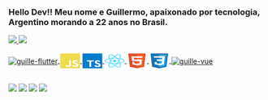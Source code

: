 ### Hello Dev!! Meu nome e Guillermo, apaixonado por tecnologia, Argentino morando a 22 anos no Brasil.

<div>
  <a href="https://github.com/maynardgui">
  <img height="180em" src="https://github-readme-stats.vercel.app/api?username=maynardgui&show_icons=true&theme=dark&include_all_commits=true&count_private=true"/>
  <img height="180em" src="https://github-readme-stats.vercel.app/api/top-langs/?username=maynardgui&layout=compact&langs_count=7&theme=dark"/>
</div>
<div style="display: inline_block"><br>
  <img align="center" alt="guille-flutter" height="30" width="40" src="https://maindev.com.br/wp-content/uploads/2021/08/flutter-original-3.svg">
  <img align="center" alt="guille-Js" height="30" width="40" src="https://raw.githubusercontent.com/devicons/devicon/master/icons/javascript/javascript-plain.svg">
  <img align="center" alt="guille-Ts" height="30" width="40" src="https://raw.githubusercontent.com/devicons/devicon/master/icons/typescript/typescript-plain.svg">
  <img align="center" alt="guille-React" height="30" width="40" src="https://raw.githubusercontent.com/devicons/devicon/master/icons/react/react-original.svg">
  <img align="center" alt="guille-HTML" height="30" width="40" src="https://raw.githubusercontent.com/devicons/devicon/master/icons/html5/html5-original.svg">
  <img align="center" alt="guille-CSS" height="30" width="40" src="https://raw.githubusercontent.com/devicons/devicon/master/icons/css3/css3-original.svg">
  <img align="center" alt="guille-vue" height="30" width="40" src="https://maindev.com.br/wp-content/uploads/2021/08/vuejs-original.svg">
</div>

 ##
 
<div> 
  <a href="https://www.instagram.com/main_devapp/" target="_blank"><img src="https://img.shields.io/badge/-Instagram-%23E4405F?style=for-the-badge&logo=instagram&logoColor=white" target="_blank"></a>
 	<a href="https://www.twitch.tv/mr_maynardgui" target="_blank"><img src="https://img.shields.io/badge/Twitch-9146FF?style=for-the-badge&logo=twitch&logoColor=white" target="_blank"></a>
  <a href = "mailto:guillotelema@gmail.com"><img src="https://img.shields.io/badge/-Gmail-%23333?style=for-the-badge&logo=gmail&logoColor=white" target="_blank"></a>
  <a href="https://www.linkedin.com/in/guillermo-lema-4b56b717a" target="_blank"><img src="https://img.shields.io/badge/-LinkedIn-%230077B5?style=for-the-badge&logo=linkedin&logoColor=white" target="_blank"></a> 
